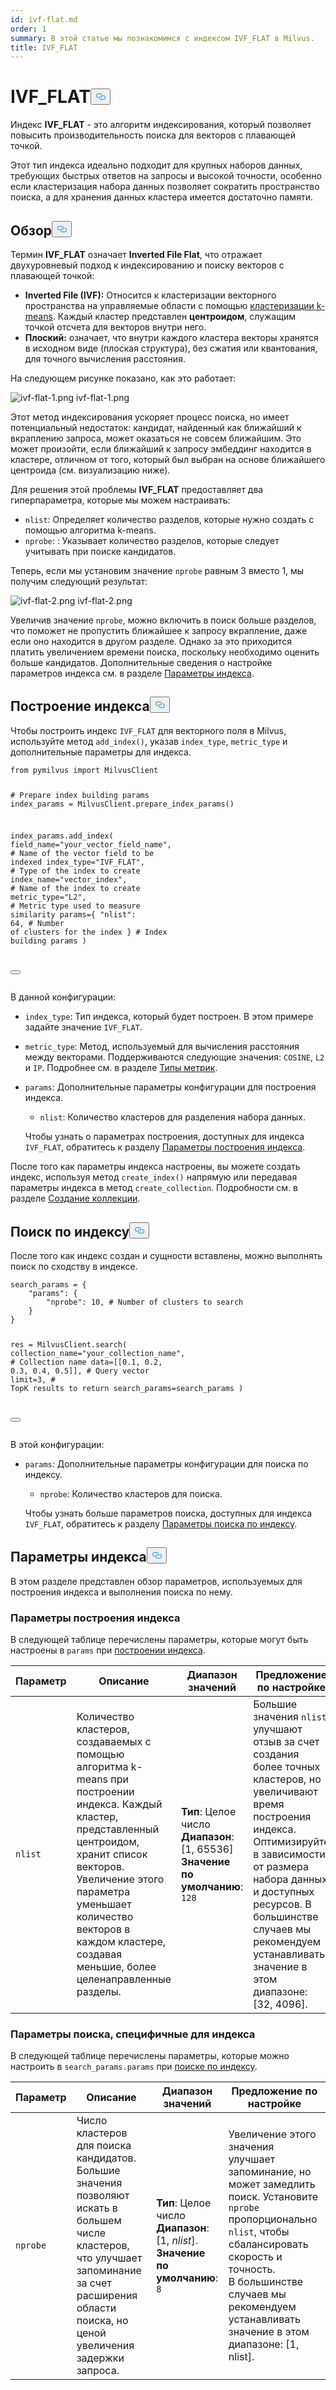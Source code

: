 ```yaml
---
id: ivf-flat.md
order: 1
summary: В этой статье мы познакомимся с индексом IVF_FLAT в Milvus.
title: IVF_FLAT
---
```

<h1 id="IVFFLAT" class="common-anchor-header">IVF_FLAT<button data-href="#IVFFLAT" class="anchor-icon" translate="no">
      <svg translate="no"
        aria-hidden="true"
        focusable="false"
        height="20"
        version="1.1"
        viewBox="0 0 16 16"
        width="16"
      >
        <path
          fill="#0092E4"
          fill-rule="evenodd"
          d="M4 9h1v1H4c-1.5 0-3-1.69-3-3.5S2.55 3 4 3h4c1.45 0 3 1.69 3 3.5 0 1.41-.91 2.72-2 3.25V8.59c.58-.45 1-1.27 1-2.09C10 5.22 8.98 4 8 4H4c-.98 0-2 1.22-2 2.5S3 9 4 9zm9-3h-1v1h1c1 0 2 1.22 2 2.5S13.98 12 13 12H9c-.98 0-2-1.22-2-2.5 0-.83.42-1.64 1-2.09V6.25c-1.09.53-2 1.84-2 3.25C6 11.31 7.55 13 9 13h4c1.45 0 3-1.69 3-3.5S14.5 6 13 6z"
        ></path>
      </svg>
    </button></h1><p>Индекс <strong>IVF_FLAT</strong> - это алгоритм индексирования, который позволяет повысить производительность поиска для векторов с плавающей точкой.</p>
<p>Этот тип индекса идеально подходит для крупных наборов данных, требующих быстрых ответов на запросы и высокой точности, особенно если кластеризация набора данных позволяет сократить пространство поиска, а для хранения данных кластера имеется достаточно памяти.</p>
<h2 id="Overview" class="common-anchor-header">Обзор<button data-href="#Overview" class="anchor-icon" translate="no">
      <svg translate="no"
        aria-hidden="true"
        focusable="false"
        height="20"
        version="1.1"
        viewBox="0 0 16 16"
        width="16"
      >
        <path
          fill="#0092E4"
          fill-rule="evenodd"
          d="M4 9h1v1H4c-1.5 0-3-1.69-3-3.5S2.55 3 4 3h4c1.45 0 3 1.69 3 3.5 0 1.41-.91 2.72-2 3.25V8.59c.58-.45 1-1.27 1-2.09C10 5.22 8.98 4 8 4H4c-.98 0-2 1.22-2 2.5S3 9 4 9zm9-3h-1v1h1c1 0 2 1.22 2 2.5S13.98 12 13 12H9c-.98 0-2-1.22-2-2.5 0-.83.42-1.64 1-2.09V6.25c-1.09.53-2 1.84-2 3.25C6 11.31 7.55 13 9 13h4c1.45 0 3-1.69 3-3.5S14.5 6 13 6z"
        ></path>
      </svg>
    </button></h2><p>Термин <strong>IVF_FLAT</strong> означает <strong>Inverted File Flat</strong>, что отражает двухуровневый подход к индексированию и поиску векторов с плавающей точкой:</p>
<ul>
<li><strong>Inverted File (IVF):</strong> Относится к кластеризации векторного пространства на управляемые области с помощью <a href="https://en.wikipedia.org/wiki/K-means_clustering">кластеризации k-means</a>. Каждый кластер представлен <strong>центроидом</strong>, служащим точкой отсчета для векторов внутри него.</li>
<li><strong>Плоский:</strong> означает, что внутри каждого кластера векторы хранятся в исходном виде (плоская структура), без сжатия или квантования, для точного вычисления расстояния.</li>
</ul>
<p>На следующем рисунке показано, как это работает:</p>
<p>
  
   <span class="img-wrapper"> <img translate="no" src="/docs/v2.5.x/assets/ivf-1.png" alt="ivf-flat-1.png" class="doc-image" id="ivf-flat-1.png" />
   </span> <span class="img-wrapper"> <span>ivf-flat-1.png</span> </span></p>
<p>Этот метод индексирования ускоряет процесс поиска, но имеет потенциальный недостаток: кандидат, найденный как ближайший к вкраплению запроса, может оказаться не совсем ближайшим. Это может произойти, если ближайший к запросу эмбеддинг находится в кластере, отличном от того, который был выбран на основе ближайшего центроида (см. визуализацию ниже).</p>
<p>Для решения этой проблемы <strong>IVF_FLAT</strong> предоставляет два гиперпараметра, которые мы можем настраивать:</p>
<ul>
<li><code translate="no">nlist</code>: Определяет количество разделов, которые нужно создать с помощью алгоритма k-means.</li>
<li><code translate="no">nprobe</code>: : Указывает количество разделов, которые следует учитывать при поиске кандидатов.</li>
</ul>
<p>Теперь, если мы установим значение <code translate="no">nprobe</code> равным 3 вместо 1, мы получим следующий результат:</p>
<p>
  
   <span class="img-wrapper"> <img translate="no" src="/docs/v2.5.x/assets/ivf-2.png" alt="ivf-flat-2.png" class="doc-image" id="ivf-flat-2.png" />
   </span> <span class="img-wrapper"> <span>ivf-flat-2.png</span> </span></p>
<p>Увеличив значение <code translate="no">nprobe</code>, можно включить в поиск больше разделов, что поможет не пропустить ближайшее к запросу вкрапление, даже если оно находится в другом разделе. Однако за это приходится платить увеличением времени поиска, поскольку необходимо оценить больше кандидатов. Дополнительные сведения о настройке параметров индекса см. в разделе <a href="#index-params">Параметры индекса</a>.</p>
<h2 id="Build-index" class="common-anchor-header">Построение индекса<button data-href="#Build-index" class="anchor-icon" translate="no">
      <svg translate="no"
        aria-hidden="true"
        focusable="false"
        height="20"
        version="1.1"
        viewBox="0 0 16 16"
        width="16"
      >
        <path
          fill="#0092E4"
          fill-rule="evenodd"
          d="M4 9h1v1H4c-1.5 0-3-1.69-3-3.5S2.55 3 4 3h4c1.45 0 3 1.69 3 3.5 0 1.41-.91 2.72-2 3.25V8.59c.58-.45 1-1.27 1-2.09C10 5.22 8.98 4 8 4H4c-.98 0-2 1.22-2 2.5S3 9 4 9zm9-3h-1v1h1c1 0 2 1.22 2 2.5S13.98 12 13 12H9c-.98 0-2-1.22-2-2.5 0-.83.42-1.64 1-2.09V6.25c-1.09.53-2 1.84-2 3.25C6 11.31 7.55 13 9 13h4c1.45 0 3-1.69 3-3.5S14.5 6 13 6z"
        ></path>
      </svg>
    </button></h2><p>Чтобы построить индекс <code translate="no">IVF_FLAT</code> для векторного поля в Milvus, используйте метод <code translate="no">add_index()</code>, указав <code translate="no">index_type</code>, <code translate="no">metric_type</code> и дополнительные параметры для индекса.</p>
<pre><code translate="no" class="language-python"><span class="hljs-keyword">from</span> pymilvus <span class="hljs-keyword">import</span> MilvusClient

<span class="hljs-comment"># Prepare index building params</span>
index_params = MilvusClient.prepare_index_params()

index_params.add_index(
    field_name=<span class="hljs-string">&quot;your_vector_field_name&quot;</span>, <span class="hljs-comment"># Name of the vector field to be indexed</span>
    index_type=<span class="hljs-string">&quot;IVF_FLAT&quot;</span>, <span class="hljs-comment"># Type of the index to create</span>
    index_name=<span class="hljs-string">&quot;vector_index&quot;</span>, <span class="hljs-comment"># Name of the index to create</span>
    metric_type=<span class="hljs-string">&quot;L2&quot;</span>, <span class="hljs-comment"># Metric type used to measure similarity</span>
    params={
        <span class="hljs-string">&quot;nlist&quot;</span>: <span class="hljs-number">64</span>, <span class="hljs-comment"># Number of clusters for the index</span>
    } <span class="hljs-comment"># Index building params</span>
)

<button class="copy-code-btn"></button></code></pre>
<p>В данной конфигурации:</p>
<ul>
<li><p><code translate="no">index_type</code>: Тип индекса, который будет построен. В этом примере задайте значение <code translate="no">IVF_FLAT</code>.</p></li>
<li><p><code translate="no">metric_type</code>: Метод, используемый для вычисления расстояния между векторами. Поддерживаются следующие значения: <code translate="no">COSINE</code>, <code translate="no">L2</code> и <code translate="no">IP</code>. Подробнее см. в разделе <a href="/docs/ru/metric.md">Типы метрик</a>.</p></li>
<li><p><code translate="no">params</code>: Дополнительные параметры конфигурации для построения индекса.</p>
<ul>
<li><code translate="no">nlist</code>: Количество кластеров для разделения набора данных.</li>
</ul>
<p>Чтобы узнать о параметрах построения, доступных для индекса <code translate="no">IVF_FLAT</code>, обратитесь к разделу <a href="#Index-building-params">Параметры построения индекса</a>.</p></li>
</ul>
<p>После того как параметры индекса настроены, вы можете создать индекс, используя метод <code translate="no">create_index()</code> напрямую или передавая параметры индекса в метод <code translate="no">create_collection</code>. Подробности см. в разделе <a href="/docs/ru/create-collection.md">Создание коллекции</a>.</p>
<h2 id="Search-on-index" class="common-anchor-header">Поиск по индексу<button data-href="#Search-on-index" class="anchor-icon" translate="no">
      <svg translate="no"
        aria-hidden="true"
        focusable="false"
        height="20"
        version="1.1"
        viewBox="0 0 16 16"
        width="16"
      >
        <path
          fill="#0092E4"
          fill-rule="evenodd"
          d="M4 9h1v1H4c-1.5 0-3-1.69-3-3.5S2.55 3 4 3h4c1.45 0 3 1.69 3 3.5 0 1.41-.91 2.72-2 3.25V8.59c.58-.45 1-1.27 1-2.09C10 5.22 8.98 4 8 4H4c-.98 0-2 1.22-2 2.5S3 9 4 9zm9-3h-1v1h1c1 0 2 1.22 2 2.5S13.98 12 13 12H9c-.98 0-2-1.22-2-2.5 0-.83.42-1.64 1-2.09V6.25c-1.09.53-2 1.84-2 3.25C6 11.31 7.55 13 9 13h4c1.45 0 3-1.69 3-3.5S14.5 6 13 6z"
        ></path>
      </svg>
    </button></h2><p>После того как индекс создан и сущности вставлены, можно выполнять поиск по сходству в индексе.</p>
<pre><code translate="no" class="language-python">search_params = {
    <span class="hljs-string">&quot;params&quot;</span>: {
        <span class="hljs-string">&quot;nprobe&quot;</span>: 10, <span class="hljs-comment"># Number of clusters to search</span>
    }
}

res = MilvusClient.search(
    collection_name=<span class="hljs-string">&quot;your_collection_name&quot;</span>, <span class="hljs-comment"># Collection name</span>
    data=[[0.1, 0.2, 0.3, 0.4, 0.5]],  <span class="hljs-comment"># Query vector</span>
    <span class="hljs-built_in">limit</span>=3,  <span class="hljs-comment"># TopK results to return</span>
    search_params=search_params
)

<button class="copy-code-btn"></button></code></pre>
<p>В этой конфигурации:</p>
<ul>
<li><p><code translate="no">params</code>: Дополнительные параметры конфигурации для поиска по индексу.</p>
<ul>
<li><code translate="no">nprobe</code>: Количество кластеров для поиска.</li>
</ul>
<p>Чтобы узнать больше параметров поиска, доступных для индекса <code translate="no">IVF_FLAT</code>, обратитесь к разделу <a href="#index-specific-search-params">Параметры поиска по индексу</a>.</p></li>
</ul>
<h2 id="Index-params" class="common-anchor-header">Параметры индекса<button data-href="#Index-params" class="anchor-icon" translate="no">
      <svg translate="no"
        aria-hidden="true"
        focusable="false"
        height="20"
        version="1.1"
        viewBox="0 0 16 16"
        width="16"
      >
        <path
          fill="#0092E4"
          fill-rule="evenodd"
          d="M4 9h1v1H4c-1.5 0-3-1.69-3-3.5S2.55 3 4 3h4c1.45 0 3 1.69 3 3.5 0 1.41-.91 2.72-2 3.25V8.59c.58-.45 1-1.27 1-2.09C10 5.22 8.98 4 8 4H4c-.98 0-2 1.22-2 2.5S3 9 4 9zm9-3h-1v1h1c1 0 2 1.22 2 2.5S13.98 12 13 12H9c-.98 0-2-1.22-2-2.5 0-.83.42-1.64 1-2.09V6.25c-1.09.53-2 1.84-2 3.25C6 11.31 7.55 13 9 13h4c1.45 0 3-1.69 3-3.5S14.5 6 13 6z"
        ></path>
      </svg>
    </button></h2><p>В этом разделе представлен обзор параметров, используемых для построения индекса и выполнения поиска по нему.</p>
<h3 id="Index-building-params" class="common-anchor-header">Параметры построения индекса</h3><p>В следующей таблице перечислены параметры, которые могут быть настроены в <code translate="no">params</code> при <a href="#Build-index">построении индекса</a>.</p>
<table>
<thead>
<tr><th><strong>Параметр</strong></th><th><strong>Описание</strong></th><th><strong>Диапазон значений</strong></th><th><strong>Предложение по настройке</strong></th></tr>
</thead>
<tbody>
<tr><td><code translate="no">nlist</code></td><td>Количество кластеров, создаваемых с помощью алгоритма k-means при построении индекса. Каждый кластер, представленный центроидом, хранит список векторов. Увеличение этого параметра уменьшает количество векторов в каждом кластере, создавая меньшие, более целенаправленные разделы.</td><td><strong>Тип</strong>: Целое число<br><strong>Диапазон</strong>: [1, 65536]<br><strong>Значение по умолчанию</strong>: <code translate="no">128</code></td><td>Большие значения <code translate="no">nlist</code> улучшают отзыв за счет создания более точных кластеров, но увеличивают время построения индекса. Оптимизируйте в зависимости от размера набора данных и доступных ресурсов. В большинстве случаев мы рекомендуем устанавливать значение в этом диапазоне: [32, 4096].</td></tr>
</tbody>
</table>
<h3 id="Index-specific-search-params" class="common-anchor-header">Параметры поиска, специфичные для индекса</h3><p>В следующей таблице перечислены параметры, которые можно настроить в <code translate="no">search_params.params</code> при <a href="#Search-on-index">поиске по индексу</a>.</p>
<table>
<thead>
<tr><th><strong>Параметр</strong></th><th><strong>Описание</strong></th><th><strong>Диапазон значений</strong></th><th><strong>Предложение по настройке</strong></th></tr>
</thead>
<tbody>
<tr><td><code translate="no">nprobe</code></td><td>Число кластеров для поиска кандидатов. Большие значения позволяют искать в большем числе кластеров, что улучшает запоминание за счет расширения области поиска, но ценой увеличения задержки запроса.</td><td><strong>Тип</strong>: Целое число<br><strong>Диапазон</strong>: [1, <em>nlist</em>].<br><strong>Значение по умолчанию</strong>: <code translate="no">8</code></td><td>Увеличение этого значения улучшает запоминание, но может замедлить поиск. Установите <code translate="no">nprobe</code> пропорционально <code translate="no">nlist</code>, чтобы сбалансировать скорость и точность.<br>В большинстве случаев мы рекомендуем устанавливать значение в этом диапазоне: [1, nlist].</td></tr>
</tbody>
</table>
